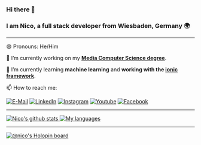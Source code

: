 ### Hi there 👋

### I am Nico, a **full stack developer** from **Wiesbaden, Germany** 🌍
---

😄 Pronouns: He/Him

🔭 I’m currently working on my <a target="_blank" rel=”noreferrer” href="https://www.hs-rm.de/en/faculties/design-computer-science-media/degree-programs/media-computer-science-bsc">**Media Computer Science degree**</a>.

🌱 I’m currently learning **machine learning** and **working with the [ionic framework](https://ionicframework.com/)**.

📫 How to reach me:

[![E-Mail](https://img.shields.io/badge/Email-006aff?style=for-the-badge&logo=maildotru&logoColor=white)](mailto:nico@ismaili.de)
[![LinkedIn](https://img.shields.io/badge/LinkedIn-0077B5?style=for-the-badge&logo=linkedin&logoColor=white)](https://www.linkedin.com/in/ismailinico/)
[![Instagram](https://img.shields.io/badge/Instagram-E4405F?style=for-the-badge&logo=instagram&logoColor=white)](https://www.instagram.com/nico.ismaili/)
[![Youtube](https://img.shields.io/badge/YouTube-FF0000?style=for-the-badge&logo=youtube&logoColor=white)](https://www.youtube.com/channel/UCZmR0vqCMM1BWo-OkvX99EA)
[![Facebook](https://img.shields.io/badge/Facebook-1877F2?style=for-the-badge&logo=facebook&logoColor=white)](https://www.facebook.com/nico.ismaili/)

---
<a href="https://github.com/nico-i?tab=repositories">
  <img align="top" src="https://github-readme-stats.vercel.app/api?username=nico-i&locale=en&line_height=23" alt="Nico's github stats"/>
</a>
<a href="https://github.com/nico-i?tab=repositories">
  <img align="top" src="https://github-readme-stats.vercel.app/api/top-langs/?username=nico-i&exclude_repo=ismailinico.github.io&layout=compact&langs_count=10&hide_title=true&card_width=230" alt="My languages"/>
</a>

---

[![@nico's Holopin board](https://holopin.me/nico)](https://holopin.io/@nico)
